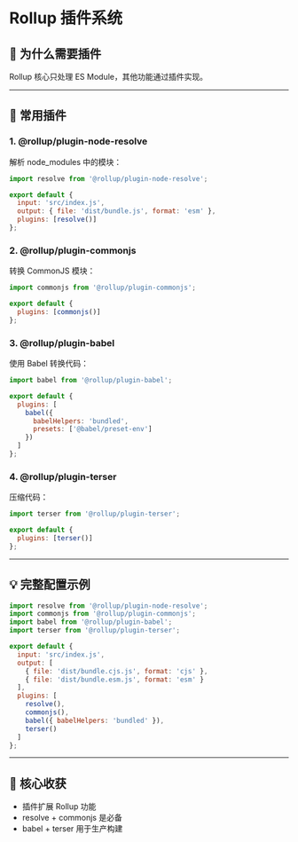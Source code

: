 # Rollup 插件系统

## 🎯 为什么需要插件

Rollup 核心只处理 ES Module，其他功能通过插件实现。

---

## 🔧 常用插件

### 1. @rollup/plugin-node-resolve

解析 node_modules 中的模块：

```javascript
import resolve from '@rollup/plugin-node-resolve';

export default {
  input: 'src/index.js',
  output: { file: 'dist/bundle.js', format: 'esm' },
  plugins: [resolve()]
};
```

### 2. @rollup/plugin-commonjs

转换 CommonJS 模块：

```javascript
import commonjs from '@rollup/plugin-commonjs';

export default {
  plugins: [commonjs()]
};
```

### 3. @rollup/plugin-babel

使用 Babel 转换代码：

```javascript
import babel from '@rollup/plugin-babel';

export default {
  plugins: [
    babel({
      babelHelpers: 'bundled',
      presets: ['@babel/preset-env']
    })
  ]
};
```

### 4. @rollup/plugin-terser

压缩代码：

```javascript
import terser from '@rollup/plugin-terser';

export default {
  plugins: [terser()]
};
```

---

## 💡 完整配置示例

```javascript
import resolve from '@rollup/plugin-node-resolve';
import commonjs from '@rollup/plugin-commonjs';
import babel from '@rollup/plugin-babel';
import terser from '@rollup/plugin-terser';

export default {
  input: 'src/index.js',
  output: [
    { file: 'dist/bundle.cjs.js', format: 'cjs' },
    { file: 'dist/bundle.esm.js', format: 'esm' }
  ],
  plugins: [
    resolve(),
    commonjs(),
    babel({ babelHelpers: 'bundled' }),
    terser()
  ]
};
```

---

## 🎯 核心收获

- 插件扩展 Rollup 功能
- resolve + commonjs 是必备
- babel + terser 用于生产构建

